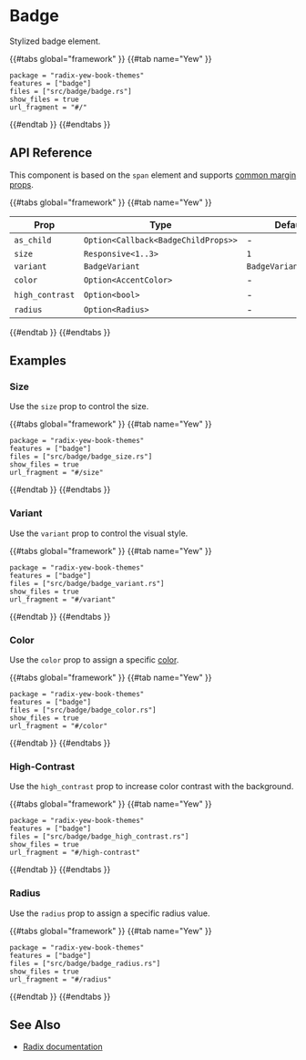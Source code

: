 # Badge

Stylized badge element.

{{#tabs global="framework" }}
{{#tab name="Yew" }}

```toml,trunk
package = "radix-yew-book-themes"
features = ["badge"]
files = ["src/badge/badge.rs"]
show_files = true
url_fragment = "#/"
```

{{#endtab }}
{{#endtabs }}

## API Reference

This component is based on the `span` element and supports [common margin props](../overview/layout.md#margin-props).

{{#tabs global="framework" }}
{{#tab name="Yew" }}

| Prop            | Type                                | Default               |
| --------------- | ----------------------------------- | --------------------- |
| `as_child`      | `Option<Callback<BadgeChildProps>>` | -                     |
| `size`          | `Responsive<1..3>`                  | `1`                   |
| `variant`       | `BadgeVariant`                      | `BadgeVariant::Solid` |
| `color`         | `Option<AccentColor>`               | -                     |
| `high_contrast` | `Option<bool>`                      | -                     |
| `radius`        | `Option<Radius>`                    | -                     |

{{#endtab }}
{{#endtabs }}

## Examples

### Size

Use the `size` prop to control the size.

{{#tabs global="framework" }}
{{#tab name="Yew" }}

```toml,trunk
package = "radix-yew-book-themes"
features = ["badge"]
files = ["src/badge/badge_size.rs"]
show_files = true
url_fragment = "#/size"
```

{{#endtab }}
{{#endtabs }}

### Variant

Use the `variant` prop to control the visual style.

{{#tabs global="framework" }}
{{#tab name="Yew" }}

```toml,trunk
package = "radix-yew-book-themes"
features = ["badge"]
files = ["src/badge/badge_variant.rs"]
show_files = true
url_fragment = "#/variant"
```

{{#endtab }}
{{#endtabs }}

### Color

Use the `color` prop to assign a specific [color](../theme/color.md).

{{#tabs global="framework" }}
{{#tab name="Yew" }}

```toml,trunk
package = "radix-yew-book-themes"
features = ["badge"]
files = ["src/badge/badge_color.rs"]
show_files = true
url_fragment = "#/color"
```

{{#endtab }}
{{#endtabs }}

### High-Contrast

Use the `high_contrast` prop to increase color contrast with the background.

{{#tabs global="framework" }}
{{#tab name="Yew" }}

```toml,trunk
package = "radix-yew-book-themes"
features = ["badge"]
files = ["src/badge/badge_high_contrast.rs"]
show_files = true
url_fragment = "#/high-contrast"
```

{{#endtab }}
{{#endtabs }}

### Radius

Use the `radius` prop to assign a specific radius value.

{{#tabs global="framework" }}
{{#tab name="Yew" }}

```toml,trunk
package = "radix-yew-book-themes"
features = ["badge"]
files = ["src/badge/badge_radius.rs"]
show_files = true
url_fragment = "#/radius"
```

{{#endtab }}
{{#endtabs }}

## See Also

-   [Radix documentation](https://www.radix-ui.com/themes/docs/components/badge)
